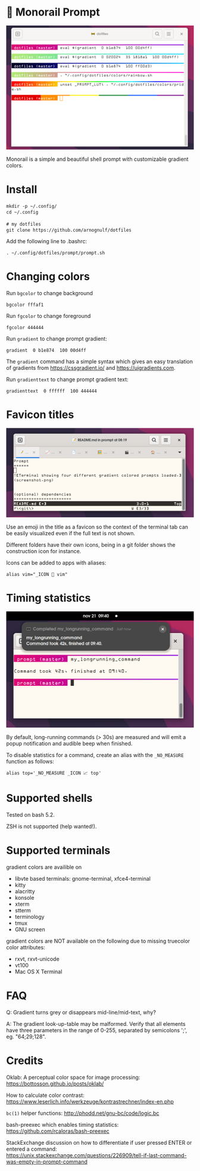 🚝 Monorail Prompt
==================

![Terminal showing four different gradient colored prompts loaded.](images/screenshot.png)

Monorail is a simple and beautiful shell prompt with customizable gradient colors.

Install
=======

```
mkdir -p ~/.config/
cd ~/.config

# my dotfiles
git clone https://github.com/arnognulf/dotfiles

```

Add the following line to .bashrc:

```
. ~/.config/dotfiles/prompt/prompt.sh
```

Changing colors
===============
Run `bgcolor` to change background
```
bgcolor fffaf1
```

Run `fgcolor` to change foreground
```
fgcolor 444444
```

Run `gradient` to change prompt gradient:
```
gradient  0 b1e874  100 00d4ff
```
The `gradient` command has a simple syntax which gives an easy translation of gradients from https://cssgradient.io/ and https://uigradients.com.

Run `gradienttext` to change prompt gradient text:
```
gradienttext  0 ffffff  100 444444
```


Favicon titles
==============
![Multiple tabs where each tab has their own emoji icon](images/favicons.png)

Use an emoji in the title as a favicon so the context of the terminal tab can be easily visualized even if the full text is not shown.


Different folders have their own icons, being in a git folder shows the construction icon for instance.


Icons can be added to apps with aliases:

```
alias vim="_ICON 📝 vim"
```

Timing statistics
=================
![Long running command finished with statistics, and popup visible](images/timing.png)

By default, long-running commands (> 30s) are measured and will emit a popup notification and audible beep when finished.

To disable statistics for a command, create an alias with the `_NO_MEASURE` function as follows:

```
alias top='_NO_MEASURE _ICON 📈 top'
```

Supported shells
================
Tested on bash 5.2.


ZSH is not supported (help wanted!).

Supported terminals
===================
gradient colors are availible on
* libvte based terminals: gnome-terminal, xfce4-terminal
* kitty
* alacritty
* konsole
* xterm
* stterm
* terminology
* tmux
* GNU screen

gradient colors are NOT available on the following due to missing truecolor color attributes:
* rxvt, rxvt-unicode
* vt100
* Mac OS X Terminal

FAQ
===
Q: Gradient turns grey or disappears mid-line/mid-text, why?


A: The gradient look-up-table may be malformed. Verify that all elements have three parameters in the range of 0-255, separated by semicolons ';', eg. "64;29;128".

Credits
=======
Oklab: A perceptual color space for image processing: https://bottosson.github.io/posts/oklab/

How to calculate color contrast: https://www.leserlich.info/werkzeuge/kontrastrechner/index-en.php


`bc(1)` helper functions: http://phodd.net/gnu-bc/code/logic.bc


bash-preexec which enables timing statistics: https://github.com/rcaloras/bash-preexec

StackExchange discussion on how to differentiate if user pressed ENTER or entered a command: https://unix.stackexchange.com/questions/226909/tell-if-last-command-was-empty-in-prompt-command


